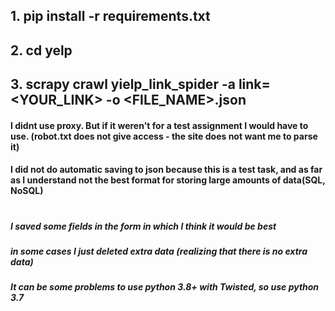 ## 1. pip install -r requirements.txt
## 2. cd yelp
## 3. scrapy crawl yielp_link_spider -a link=<YOUR_LINK> -o <FILE_NAME>.json

#### I didnt use proxy. But if it weren't for a test assignment I would have to use. (robot.txt does not give access - the site does not want me to parse it)
#### I did not do automatic saving to json because this is a test task, and as far as I understand not the best format for storing large amounts of data(SQL, NoSQL)
#
##### I saved some fields in the form in which I think it would be best
##### in some cases I just deleted extra data (realizing that there is no extra data)

##### It can be some problems to use python 3.8+ with Twisted, so use python 3.7